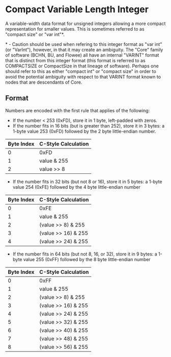 # Compact Variable Length Integer

A variable-width data format for unsigned integers allowing a more compact representation for smaller values.  This is sometimes referred to as "compact size" or "var int"\*.  

\* - Caution should be used when refering to this integer format as "var int" (or "VarInt"), however, in that it may create an ambiguity.  The "Core" family of software (BCHN, BU, and Flowee) all have an internal "VARINT" format that is distinct from this integer format (this format is referred to as COMPACTSIZE or CompactSize in that lineage of software).  Perhaps one should refer to this as either "compact int" or "compact size" in order to avoid the potential ambiguity with respect to that VARINT format known to nodes that are descendants of Core.

## Format

Numbers are encoded with the first rule that applies of the following:

* If the number < 253 (0xFD), store it in 1 byte, left-padded with zeros.
* If the number fits in 16 bits (but is greater than 252), store it in 3 bytes: a 1-byte value 253 (0xFD) followed by the 2 byte little-endian number.

| Byte Index | C-Style Calculation |
|-------------|------------------------|
| 0 | 0xFD |
| 1 | value & 255 |
| 2 | value >> 8  |

* If the number fits in 32 bits (but not 8 or 16), store it in 5 bytes: a 1-byte value 254 (0xFE) followed by the 4 byte little-endian number

| Byte Index | C-Style Calculation |
|-------------|------------------------|
| 0 | 0xFE |
| 1 | value & 255 |
| 2 | (value >> 8) & 255  |
| 3 | (value >> 16) & 255  |
| 4 | (value >> 24) & 255  |

* If the number fits in 64 bits (but not 8, 16, or 32), store it in 9 bytes: a 1-byte value 255 (0xFF) followed by the 8 byte little-endian number

| Byte Index | C-Style Calculation |
|-------------|------------------------|
| 0 | 0xFF |
| 1 | value & 255 |
| 2 | (value >> 8) & 255  |
| 3 | (value >> 16) & 255  |
| 4 | (value >> 24) & 255  |
| 5 | (value >> 32) & 255  |
| 6 | (value >> 40) & 255  |
| 7 | (value >> 48) & 255  |
| 8 | (value >> 56) & 255  |
